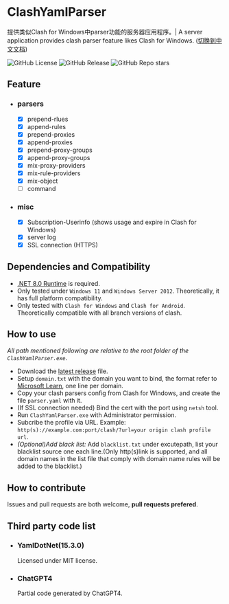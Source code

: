 # ClashYamlParser
提供类似Clash for Windows中parser功能的服务器应用程序。| A server application provides clash parser feature likes Clash for Windows. ([切换到中文文档](https://github.com/LeoChen98/ClashYamlParser/blob/master/README-CN.md))

![GitHub License](https://img.shields.io/github/license/LeoChen98/ClashYamlParser)
![GitHub Release](https://img.shields.io/github/v/release/LeoChen98/ClashYamlParser)
![GitHub Repo stars](https://img.shields.io/github/stars/LeoChen98/ClashYamlParser)

## Feature
- ### parsers
    - [x] prepend-rlues
    - [x] append-rules
    - [x] prepend-proxies
    - [x] append-proxies
    - [x] prepend-proxy-groups
    - [x] append-proxy-groups
    - [x] mix-proxy-providers
    - [x] mix-rule-providers
    - [x] mix-object
    - [ ] command
- ### misc
    - [x] Subscription-Userinfo (shows usage and expire in Clash for Windows)
    - [x] server log
    - [x] SSL connection (HTTPS)
    
## Dependencies and Compatibility
- [.NET 8.0 Runtime](https://dotnet.microsoft.com/en-us/download/dotnet/8.0#runtime-8.0.6) is required.
- Only tested under `Windows 11` and `Windows Server 2012`. Theoretically, it has full platform compatibility.
- Only tested with `Clash for Windows` and `Clash for Android`. Theoretically compatible with all branch versions of clash.
 
## How to use
*All path mentioned following are relative to the root folder of the `ClashYamlParser.exe`*.
- Download the [latest release](https://github.com/LeoChen98/ClashYamlParser/releases/latest) file.
- Setup `domain.txt` with the domain you want to bind, the format refer to [Microsoft Learn](https://learn.microsoft.com/zh-cn/dotnet/fundamentals/runtime-libraries/system-net-httplistener), one line per domain.
- Copy your clash parsers config from Clash for Windows, and create the file `parser.yaml` with it.
- (If SSL connection needed) Bind the cert with the port using `netsh` tool.
- Run `ClashYamlParser.exe` with Administrator permission.
- Subcribe the profile via URL. Example: `http(s)://example.com:port/clash/?url=your origin clash profile url`.
- *(Optional)Add black list:* Add `blacklist.txt` under excutepath, list your blacklist source one each line.(Only http(s)link is supported, and all domain names in the list file that comply with domain name rules will be added to the blacklist.)

## How to contribute
Issues and pull requests are both welcome, **pull requests prefered**.

## Third party code list
- ### YamlDotNet(15.3.0)
    Licensed under MIT license.
- ### ChatGPT4
    Partial code generated by ChatGPT4.